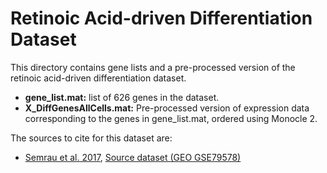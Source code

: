 # Retinoic Acid-driven Differentiation Dataset
This directory contains gene lists and a pre-processed version of the retinoic acid-driven differentiation dataset.

- **gene_list.mat:** list of 626 genes in the dataset.
- **X_DiffGenesAllCells.mat:** Pre-processed version of expression data corresponding to the genes in gene_list.mat, ordered using Monocle 2.

The sources to cite for this dataset are:
- [Semrau et al. 2017](https://www.nature.com/articles/s41467-017-01076-4), [Source dataset (GEO GSE79578)](https://www.ncbi.nlm.nih.gov/geo/query/acc.cgi?acc=GSE79578)
